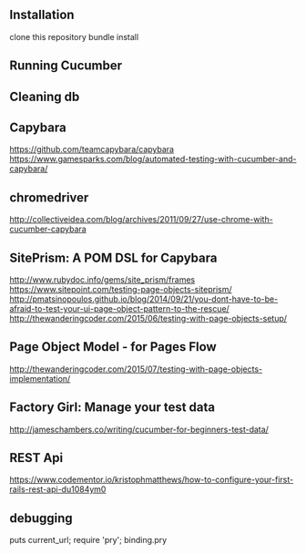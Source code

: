 ## Installation
  clone this repository
  bundle install

## Running Cucumber

## Cleaning db


## Capybara
https://github.com/teamcapybara/capybara
https://www.gamesparks.com/blog/automated-testing-with-cucumber-and-capybara/

## chromedriver
http://collectiveidea.com/blog/archives/2011/09/27/use-chrome-with-cucumber-capybara


## SitePrism: A POM DSL for Capybara
http://www.rubydoc.info/gems/site_prism/frames
https://www.sitepoint.com/testing-page-objects-siteprism/
http://pmatsinopoulos.github.io/blog/2014/09/21/you-dont-have-to-be-afraid-to-test-your-ui-page-object-pattern-to-the-rescue/
http://thewanderingcoder.com/2015/06/testing-with-page-objects-setup/

## Page Object Model - for Pages Flow
http://thewanderingcoder.com/2015/07/testing-with-page-objects-implementation/

## Factory Girl: Manage your test data
http://jameschambers.co/writing/cucumber-for-beginners-test-data/

## REST Api
https://www.codementor.io/kristophmatthews/how-to-configure-your-first-rails-rest-api-du1084ym0

## debugging
puts current_url; require 'pry'; binding.pry
